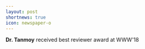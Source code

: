 ```yaml
---
layout: post
shortnews: true
icon: newspaper-o
---
```


<b>Dr. Tanmoy</b> received best reviewer award at WWW'18